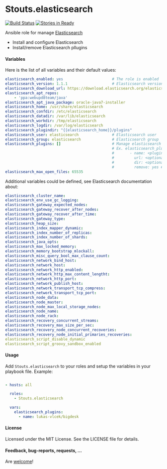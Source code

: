 Stouts.elasticsearch
====================

[![Build Status](https://travis-ci.org/Stouts/Stouts.elasticsearch.png)](https://travis-ci.org/Stouts/Stouts.elasticsearch)
[![Stories in Ready](https://badge.waffle.io/Stouts/Stouts.elasticsearch.svg?label=ready&title=Ready)](http://waffle.io/Stouts/Stouts.elasticsearch)

Ansible role for manage [Elasticsearch](www.elasticsearch.org)

* Install and configure Elasticsearch
* Install/remove Elasticsearch pllugins


#### Variables

Here is the list of all variables and their default values:
```yaml
elasticsearch_enabled: yes                      # The role is enabled
elasticsearch_version: 1.1.1                    # Elasticsearch version
elasticsearch_download_url: https://download.elasticsearch.org/elasticsearch/elasticsearch
elasticsearch_apt_repos:
    - 'ppa:webupd8team/java'
elasticsearch_apt_java_package: oracle-java7-installer
elasticsearch_home: /usr/share/elasticsearch
elasticsearch_confdir: /etc/elasticsearch
elasticsearch_datadir: /var/lib/elasticsearch
elasticsearch_workdir: /tmp/elasticsearch
elasticsearch_logdir: /var/log/elasticsearch
elasticsearch_plugindir: "{{elasticsearch_home}}/plugins"
elasticsearch_user: elasticsearch               # Elasticsearch user
elasticsearch_group: elasticsearch              # Elasticsearch group
elasticsearch_plugins: []                       # Manage elasticsearch plugins (install/remove)
                                                # Ex. elasticsearch_plugins:
                                                #       - name: <plugin name>
                                                #         url: <optional plugin url>
                                                #         dir: <optional plugin dir>
                                                #         remove: yes # Optional the plugin will be removed
elasticsearch_max_open_files: 65535
```

Additional variables could be defined, see Elasticsearch documentation about:
```yaml
elasticsearch_cluster_name:
elasticsearch_env_use_gc_logging:
elasticsearch_gateway_expected_nodes:
elasticsearch_gateway_recover_after_nodes:
elasticsearch_gateway_recover_after_time:
elasticsearch_gateway_type:
elasticsearch_heap_size:
elasticsearch_index_mapper_dynamic:
elasticsearch_index_number_of_replicas:
elasticsearch_index_number_of_shards:
elasticsearch_java_opts:
elasticsearch_max_locked_memory:
elasticsearch_memory_bootstrap_mlockall:
elasticsearch_misc_query_bool_max_clause_count:
elasticsearch_network_bind_host:
elasticsearch_network_host:
elasticsearch_network_http_enabled:
elasticsearch_network_http_max_content_lengtht:
elasticsearch_network_http_port:
elasticsearch_network_publish_host:
elasticsearch_network_transport_tcp_compress:
elasticsearch_network_transport_tcp_port:
elasticsearch_node_data:
elasticsearch_node_master:
elasticsearch_node_max_local_storage_nodes:
elasticsearch_node_name:
elasticsearch_node_rack:
elasticsearch_recovery_concurrent_streams:
elasticsearch_recovery_max_size_per_sec:
elasticsearch_recovery_node_concurrent_recoveries:
elasticsearch_recovery_node_initial_primaries_recoveries:
elasticsearch_script_disable_dynamic
elasticsearch_script_groovy_sandbox_enabled
```

#### Usage

Add `Stouts.elasticsearch` to your roles and setup the variables in your playbook file.
Example:

```yaml

- hosts: all

  roles:
    - Stouts.elasticsearch

  vars:
    elasticsearch_plugins:
      - name: lukas-vlcek/bigdesk
```

#### License

Licensed under the MIT License. See the LICENSE file for details.

#### Feedback, bug-reports, requests, ...

Are [welcome](https://github.com/Stouts/Stouts.elasticsearch/issues)!
